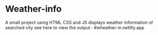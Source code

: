 # Weather-info
A small project using HTML CSS and JS displays weather information of searched city
see here to view the output : #wheather-in.netlify.app
